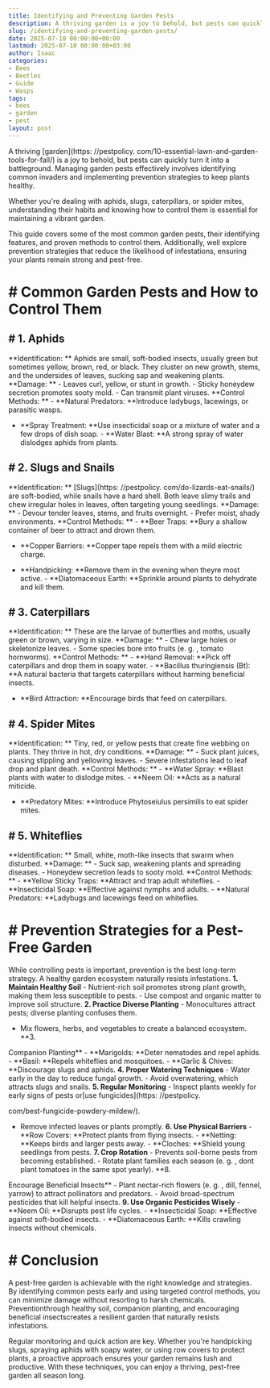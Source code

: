 ```yaml
---
title: Identifying and Preventing Garden Pests
description: A thriving garden is a joy to behold, but pests can quickly turn it into a battleground. Managing garden pests effectively involves identifying common...
slug: /identifying-and-preventing-garden-pests/
date: 2025-07-10 00:00:00+00:00
lastmod: 2025-07-10 00:00:00+03:00
author: Isaac
categories:
- Bees
- Beetles
- Guide
- Wasps
tags:
- bees
- garden
- pest
layout: post
---
```


A thriving [garden](https: //pestpolicy. com/10-essential-lawn-and-garden-tools-for-fall/) is a joy to behold, but pests can quickly turn it into a battleground. Managing garden pests effectively involves identifying common invaders and implementing prevention strategies to keep plants healthy.

Whether you're dealing with aphids, slugs, caterpillars, or spider mites, understanding their habits and knowing how to control them is essential for maintaining a vibrant garden.

This guide covers some of the most common garden pests, their identifying features, and proven methods to control them. Additionally, well explore prevention strategies that reduce the likelihood of infestations, ensuring your plants remain strong and pest-free.

# # **Common Garden Pests and How to Control Them**

## # **1. Aphids**

**Identification: ** Aphids are small, soft-bodied insects, usually green but sometimes yellow, brown, red, or black. They cluster on new growth, stems, and the undersides of leaves, sucking sap and weakening plants. **Damage: ** - Leaves curl, yellow, or stunt in growth. - Sticky honeydew secretion promotes sooty mold. - Can transmit plant viruses. **Control Methods: ** - **Natural Predators: **Introduce ladybugs, lacewings, or parasitic wasps.

- **Spray Treatment: **Use insecticidal soap or a mixture of water and a few drops of dish soap. - **Water Blast: **A strong spray of water dislodges aphids from plants.

## # **2. Slugs and Snails**

**Identification: ** [Slugs](https: //pestpolicy. com/do-lizards-eat-snails/) are soft-bodied, while snails have a hard shell. Both leave slimy trails and chew irregular holes in leaves, often targeting young seedlings. **Damage: ** - Devour tender leaves, stems, and fruits overnight. - Prefer moist, shady environments. **Control Methods: ** - **Beer Traps: **Bury a shallow container of beer to attract and drown them.

- **Copper Barriers: **Copper tape repels them with a mild electric charge.

- **Handpicking: **Remove them in the evening when theyre most active. - **Diatomaceous Earth: **Sprinkle around plants to dehydrate and kill them.

## # **3. Caterpillars**

**Identification: ** These are the larvae of butterflies and moths, usually green or brown, varying in size. **Damage: ** - Chew large holes or skeletonize leaves. - Some species bore into fruits (e. g. , tomato hornworms). **Control Methods: ** - **Hand Removal: **Pick off caterpillars and drop them in soapy water. - **Bacillus thuringiensis (Bt): **A natural bacteria that targets caterpillars without harming beneficial insects.

- **Bird Attraction: **Encourage birds that feed on caterpillars.

## # **4. Spider Mites**

**Identification: ** Tiny, red, or yellow pests that create fine webbing on plants. They thrive in hot, dry conditions. **Damage: ** - Suck plant juices, causing stippling and yellowing leaves. - Severe infestations lead to leaf drop and plant death. **Control Methods: ** - **Water Spray: **Blast plants with water to dislodge mites. - **Neem Oil: **Acts as a natural miticide.

- **Predatory Mites: **Introduce Phytoseiulus persimilis to eat spider mites.

## # **5. Whiteflies**

**Identification: ** Small, white, moth-like insects that swarm when disturbed. **Damage: ** - Suck sap, weakening plants and spreading diseases. - Honeydew secretion leads to sooty mold. **Control Methods: ** - **Yellow Sticky Traps: **Attract and trap adult whiteflies. - **Insecticidal Soap: **Effective against nymphs and adults. - **Natural Predators: **Ladybugs and lacewings feed on whiteflies.

# # **Prevention Strategies for a Pest-Free Garden**

While controlling pests is important, prevention is the best long-term strategy. A healthy garden ecosystem naturally resists infestations. **1. Maintain Healthy Soil** - Nutrient-rich soil promotes strong plant growth, making them less susceptible to pests. - Use compost and organic matter to improve soil structure. **2. Practice Diverse Planting** - Monocultures attract pests; diverse planting confuses them.

- Mix flowers, herbs, and vegetables to create a balanced ecosystem. **3.

Companion Planting** - **Marigolds: **Deter nematodes and repel aphids. - **Basil: **Repels whiteflies and mosquitoes. - **Garlic & Chives: **Discourage slugs and aphids. **4. Proper Watering Techniques** - Water early in the day to reduce fungal growth. - Avoid overwatering, which attracts slugs and snails. **5. Regular Monitoring** - Inspect plants weekly for early signs of pests or[use fungicides](https: //pestpolicy.

com/best-fungicide-powdery-mildew/).

- Remove infected leaves or plants promptly. **6. Use Physical Barriers** - **Row Covers: **Protect plants from flying insects. - **Netting: **Keeps birds and larger pests away. - **Cloches: **Shield young seedlings from pests. **7. Crop Rotation** - Prevents soil-borne pests from becoming established. - Rotate plant families each season (e. g. , dont plant tomatoes in the same spot yearly). **8.

Encourage Beneficial Insects** - Plant nectar-rich flowers (e. g. , dill, fennel, yarrow) to attract pollinators and predators. - Avoid broad-spectrum pesticides that kill helpful insects. **9. Use Organic Pesticides Wisely** - **Neem Oil: **Disrupts pest life cycles. - **Insecticidal Soap: **Effective against soft-bodied insects. - **Diatomaceous Earth: **Kills crawling insects without chemicals.

# # **Conclusion**

A pest-free garden is achievable with the right knowledge and strategies. By identifying common pests early and using targeted control methods, you can minimize damage without resorting to harsh chemicals. Preventionthrough healthy soil, companion planting, and encouraging beneficial insectscreates a resilient garden that naturally resists infestations.

Regular monitoring and quick action are key. Whether you're handpicking slugs, spraying aphids with soapy water, or using row covers to protect plants, a proactive approach ensures your garden remains lush and productive. With these techniques, you can enjoy a thriving, pest-free garden all season long.
